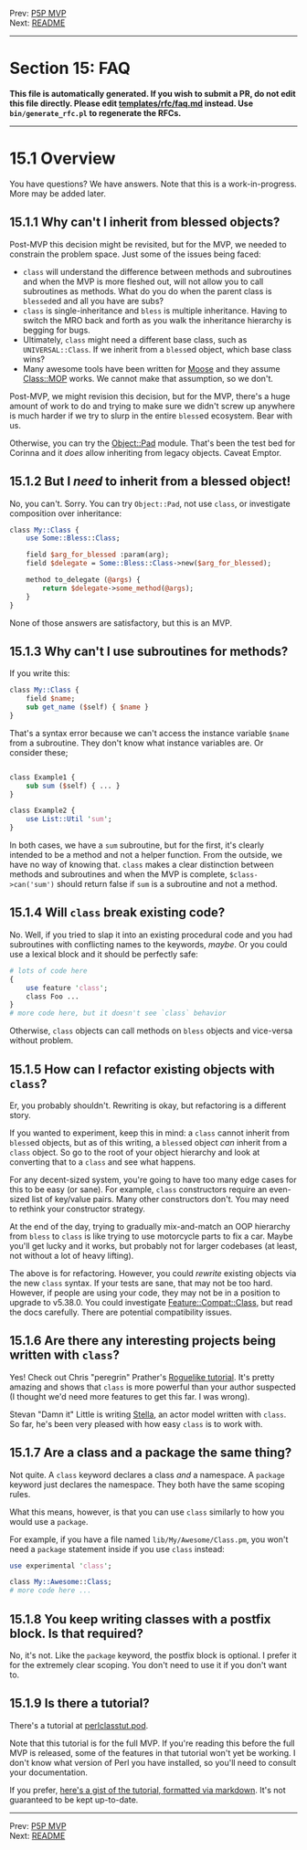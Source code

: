 Prev: [P5P MVP](mvp.md)   
Next: [README](/README.md)

---

# Section 15: FAQ

**This file is automatically generated. If you wish to submit a PR, do not
edit this file directly. Please edit
[templates/rfc/faq.md](https://github.com/Ovid/Cor/tree/master/templates/rfc/faq.md) instead. Use `bin/generate_rfc.pl` to regenerate the RFCs.**

---

# 15.1 Overview 
You have questions? We have answers. Note that this is a work-in-progress.
More may be added later.

## 15.1.1 Why can't I inherit from blessed objects?
Post-MVP this decision might be revisited, but for the MVP, we needed to
constrain the problem space. Just some of the issues being faced:

* `class` will understand the difference between methods and subroutines and
  when the MVP is more fleshed out, will not allow you to call subroutines as
  methods. What do you do when the parent class is `blessed`ed and all you
  have are subs?
* `class` is single-inheritance and `bless` is multiple inheritance. Having to
  switch the MRO back and forth as you walk the inheritance hierarchy is
  begging for bugs.
* Ultimately, `class` might need a different base class, such as
  `UNIVERSAL::Class`. If we inherit from a `bless`ed object, which base class
  wins?
* Many awesome tools have been written for
  [Moose](https://metacpan.org/pod/Moose) and they assume
  [Class::MOP](https://metacpan.org/pod/Class::MOP) works. We cannot make that
  assumption, so we don't.

Post-MVP, we might revision this decision, but for the MVP, there's a huge
amount of work to do and trying to make sure we didn't screw up anywhere is
much harder if we try to slurp in the entire `bless`ed ecosystem. Bear with
us.

Otherwise, you can try the [Object::Pad](https://metacpan.org/pod/Object::Pad)
module. That's been the test bed for Corinna and it _does_ allow inheriting
from legacy objects. Caveat Emptor.

## 15.1.2 But I _need_ to inherit from a blessed object!
No, you can't. Sorry. You can try `Object::Pad`, not use `class`, or
investigate composition over inheritance:

```perl
class My::Class {
    use Some::Bless::Class;

    field $arg_for_blessed :param(arg);
    field $delegate = Some::Bless::Class->new($arg_for_blessed);

    method to_delegate (@args) {
        return $delegate->some_method(@args);
    }
}
```

None of those answers are satisfactory, but this is an MVP.

## 15.1.3 Why can't I use subroutines for methods?
If you write this:

```perl
class My::Class {
    field $name;
    sub get_name ($self) { $name }
}
```

That's a syntax error because we can't access the instance variable `$name`
from a subroutine. They don't know what instance variables are. Or consider
these;

```perl

class Example1 {
    sub sum ($self) { ... }
}

class Example2 {
    use List::Util 'sum';
}
```

In both cases, we have a `sum` subroutine, but for the first, it's clearly
intended to be a method and not a helper function. From the outside, we have
no way of knowing that. `class` makes a clear distinction between methods and
subroutines and when the MVP is complete, `$class->can('sum')` should return
false if `sum` is a subroutine and not a method.

## 15.1.4 Will `class` break existing code?
No. Well, if you tried to slap it into an existing procedural code and you had subroutines
with conflicting names to the keywords, _maybe_. Or you could use a lexical
block and it should be perfectly safe:

```perl
# lots of code here
{
    use feature 'class';
    class Foo ...
}
# more code here, but it doesn't see `class` behavior
```

Otherwise, `class` objects can call methods on `bless` objects and vice-versa
without problem.

## 15.1.5 How can I refactor existing objects with `class`?
Er, you probably shouldn't. Rewriting is okay, but refactoring is a different
story.

If you wanted to experiment, keep this in mind: a `class` cannot inherit from
`bless`ed objects, but as of this writing, a `bless`ed object _can_ inherit
from a `class` object. So go to the root of your object hierarchy and look at
converting that to a `class` and see what happens.

For any decent-sized system, you're going to have too many edge cases for this
to be easy (or sane). For example, `class` constructors require an even-sized
list of key/value pairs. Many other constructors don't. You may need to
rethink your constructor strategy.

At the end of the day, trying to gradually mix-and-match an OOP hierarchy from
`bless` to `class` is like trying to use motorcycle parts to fix a car. Maybe
you'll get lucky and it works, but probably not for larger codebases (at least,
not without a lot of heavy lifting).

The above is for refactoring. However, you could _rewrite_ existing objects via
the new `class` syntax. If your tests are sane, that may not be too hard.
However, if people are using your code, they may not be in a position to
upgrade to v5.38.0. You could investigate
[Feature::Compat::Class](https://metacpan.org/pod/Feature::Compat::Class), but
read the docs carefully. There are potential compatibility issues.

## 15.1.6 Are there any interesting projects being written with `class`?
Yes! Check out Chris "peregrin" Prather's [Roguelike
tutorial](https://chris.prather.org/menu/roguelike). It's pretty amazing and
shows that `class` is more powerful than your author suspected (I thought we'd
need more features to get this far. I was wrong).

Stevan "Damn it" Little is writing [Stella](https://github.com/stevan/Stella),
an actor model written with `class`. So far, he's been very pleased with how
easy `class` is to work with.

## 15.1.7 Are a class and a package the same thing?
Not quite. A `class` keyword declares a class _and_ a namespace. A `package`
keyword just declares the namespace. They both have the same scoping rules.

What this means, however, is that you can use `class` similarly to how you
would use a `package`.

For example, if you have a file named `lib/My/Awesome/Class.pm`, you won't need
a `package` statement inside if you use `class` instead:

```perl
use experimental 'class';

class My::Awesome::Class;
# more code here ...
```

## 15.1.8 You keep writing classes with a postfix block. Is that required?
No, it's not. Like the `package` keyword, the postfix block is optional. I
prefer it for the extremely clear scoping. You don't need to use it if you
don't want to.

## 15.1.9 Is there a tutorial?
There's a tutorial at
[perlclasstut.pod](https://github.com/Ovid/Cor/blob/master/pod/perlclasstut.pod).

Note that this tutorial is for the full MVP. If you're reading this before the
full MVP is released, some of the features in that tutorial won't yet be
working. I don't know what version of Perl you have installed, so you'll need
to consult your documentation.

If you prefer, [here's a gist of the tutorial, formatted via
markdown](https://gist.github.com/Ovid/4cc649c1eb3142b6a856d94c54b1d4ed). It's
not guaranteed to be kept up-to-date.


---

Prev: [P5P MVP](mvp.md)   
Next: [README](/README.md)
